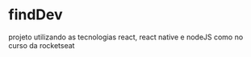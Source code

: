 # findDev
 projeto utilizando as tecnologias react, react native e nodeJS como no curso da rocketseat
